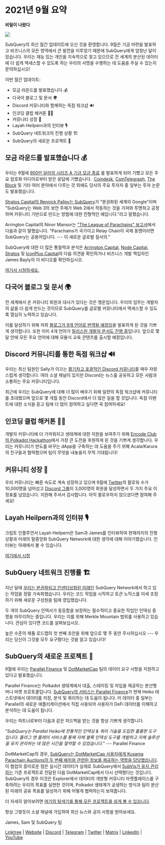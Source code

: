 # 2021년 9월 요약

**비밀이 나왔다**

![](https://miro.medium.com/max/700/1*nU7PnYFMR6MMBfccYE_Ujg.png)

SubQuery의 최신 월간 업데이트에 오신 것을 환영합니다. 9월은 기금 마련을 발표하고 비즈니스의 모든 영역에서 큰 발전을 이루었기 때문에 SubQuery에게 엄청난 달이었습니다. 우리는 재능 있는 개인을 지속적으로 찾고 있으므로 전 세계의 분산된 데이터에 더 쉽게 액세스할 수 있도록 하는 우리의 사명을 수행하는 데 도움을 주실 수 있는지 문의하십시오!

이번 월간 업데이트:

- 모금 라운드를 발표했습니다 💰
- 다국어 블로그 및 문서 🌍
- Discord 커뮤니티와 함께하는 독점 워크샵 🔊
- 인코딩 클럽 해커톤 👩‍🎓
- 커뮤니티 성장 🚀
- Layah Heilpern과의 인터뷰 🎙
- SubQuery 네트워크의 진행 상황 🏗
- SubQuery의 새로운 프로젝트 🤝

## 모금 라운드를 발표했습니다 💰

우리는 9월에 [900만 달러의 시리즈 A 기금 모금 종료](https://subquery.medium.com/series-a-1abed6c1c2af) 를 발표하게 되어 기뻤고 모든 주요 암호화 미디어로부터 받은 응답에 기뻤습니다.  [Coindesk](https://www.coindesk.com/business/2021/09/08/subquery-gets-9m-in-series-a-to-improve-access-to-blockchain-data-on-polkadot/), [CoinTelegraph](https://cointelegraph.com/news/subquery-raises-9m-for-polkadot-data-protocol), [The Block](https://www.theblockcrypto.com/post/116915/subquery-indexing-protocol-polkadot-funding-saft) 및 기타 여러 분야에서 다루는 것 외에도 당사의 주요 투자자 중 일부는 투자 논문도 발표했습니다.

[Stratos Capital의 Rennick Palley는 SubQuery](https://medium.com/stratos-technologies/the-google-of-the-decentralized-world-our-investment-in-subquery-e6e7d949b00a)가 "분권화된 세계의 Google"이며 "SubQuery는 Web 3의 보안 주체가 Web 2에서 작동하는 것을 가져와 투명하고 공정하며 커뮤니티 기반으로 만드는 방법에 대한 전형적인 예입니다."라고 말했습니다.

Arrington Capital의 Ninor Mansor는 ["The League of Parachains" 보고서](https://arringtonxrpcapital.com/2021/09/17/the-league-of-parachains-polkadot/)에서 다음과 같이 말했습니다. "Parachains가 국가이고 Relay Chain이 국제 동맹이라면 SubQuery는 공용어입니다. --- 이 새로운 글로벌 질서의."

SubQuery에 대한 더 많은 통찰력과 분석은 [Arrington Capital](https://arringtonxrpcapital.com/2021/09/08/building-the-multi-chain-world-announcing-our-investment-into-subquery/), [Node Capital](https://www.node.capital/blog-posts/a-subquery-to-supercharge-your-insights), [Stratos](https://medium.com/stratos-technologies/the-google-of-the-decentralized-world-our-investment-in-subquery-e6e7d949b00a) 및 [IconPlus Capital](https://medium.com/@iconpluscapital/understanding-the-aggregation-of-data-in-subquery-network-investment-thesis-90fe8f6b7abe)의 다음 의견을 확인하거나 비즈니스 개발 책임자인 James Bayly의 이 비디오를 확인하십시오.

[여기서 시청하세요.](https://youtu.be/NRn3E-ERIds)

## 다국어 블로그 및 문서 🌍

전 세계에서 온 커뮤니티 회원과 대사가 있다는 것은 행운입니다. 우리의 임무는 개발자의 삶을 더 쉽게 만드는 것이므로 SubQuery를 글로벌 커뮤니티에서 액세스할 수 있도록 열심히 노력하고 있습니다.

이를 달성하기 위해 저희 [블로그가 9개 언어로 번역될 예정임](https://blog.subquery.network/)을 발표하게 된 것을 기쁘게 생각합니다. 또한 이미 4개 언어가 [릴리스된 개발자 문서도 진행 중](https://doc.subquery.network/)입니다. 앞으로 몇 달 안에 모든 주요 언어에 대해 모듈식 교육 콘텐츠를 출시할 예정입니다.

## Discord 커뮤니티를 통한 독점 워크샵 🔊

우리는 최신 팀원인 Sally가 이끄는 [활기차고 포괄적인 Discord 커뮤니티](https://discord.com/invite/subquery)를 매우 자랑스럽게 생각합니다. 여러 소셜 채널이 있지만 Discord는 뉴스를 공유하고 모든 사람과 소통하는 주요 커뮤니티입니다.

최근에 우리는 SubQuery에 대해 더 많이 배우기 위해 일련의 독점 워크샵에 커뮤니티를 초대했으며 앞으로 몇 개월 동안 Discord에서 더 많은 일을 할 것입니다. 독점 이벤트에 대한 소식을 듣고 팀에 더 많이 참여하고 싶다면 꼭 참여하세요!

## 인코딩 클럽 해커톤 👩‍🎓

개발자 커뮤니티에 더 가까워지고 생태계에 대한 지원을 보여주기 위해 [Encode Club의 Polkadot Hackathon](https://medium.com/encode-club/polkadot-hack-challenges-7cfeba1a4c0e)에서 가장 큰 도전을 후원하게 된 것을 기쁘게 생각합니다. 우리는 커뮤니티가 판도를 바꾸는 dApp을 구축하는 데 도움을 주기 위해 Acala/Karura의 친구들과 협력했으며 팀이 무엇을 내놓을지 무척 기대됩니다!

## 커뮤니티 성장 🚀

우리 커뮤니티는 빠른 속도로 계속 성장하고 있으며 9월에 [Twitter](https://twitter.com/SubQueryNetwork)의 팔로워 수가 10,000명을 넘어섰고 [Discord 그룹](https://discord.com/invite/subquery)이 3,000명의 회원을 달성하면서 두 가지 주요 이정표를 넘었습니다. 지원해 주셔서 감사합니다. 아직 팔로우하지 않으셨다면 참여해 주세요!

## Layah Heilpern과의 인터뷰 🎙

크립토 인플루언서 Layah Heilpern은 Sam과 James를 인터뷰하여 현재까지의 진행 상황과 미래의 탈중앙화 SubQuery Network에 대한 생각에 대해 이야기했습니다. 인터뷰는 아래에서 볼 수 있습니다.

[여기에서 시청](https://youtu.be/WApnpFjEofg)

## SubQuery 네트워크 진행률 🏗

지난 달에 [우리는 분권화되고 인센티브화된 미래인](https://subquery.medium.com/the-subquery-network-a-summary-46cde0acb010) SubQuery Network에서 하고 있는 작업을 정말 가속화했습니다. 우리는 코드 작업을 시작하고 토큰 노믹스를 미세 조정하기 위해 새로운 구성원을 팀에 영입했습니다.

두 개의 SubQuery 인덱서가 동등함을 보장하는 필수적이고 중요한 작업인 인덱싱 증명을 마무리하는 중입니다. 우리는 이를 위해 Merkle Mountain 범위를 사용하고 있습니다. 관심이 있다면 코드를 살펴보십시오.

높은 수준의 제품 로드맵의 첫 번째 초안을 위해 앞으로 몇 주 동안 주시하십시오 --- 우리는 당신이 그것을 모두 요구했다는 것을 알고 있습니다!

## SubQuery의 새로운 프로젝트 🤝

9월에 우리는 [Parallel Finance](https://parallel.fi/) 및 [DotMarketCap](http://www.dotmarketcap.com/) 팀의 데이터 요구 사항을 지원하고 있다고 발표했습니다.

Parallel Finance는 Polkadot 생태계에서 대출, 스테이킹 및 차입을 제공하는 분산형 머니 마켓 프로토콜입니다. [SubQuery의 서비스는 Parallel Finance](https://subquery.medium.com/parallel-finance-is-creating-the-next-defi-platform-using-subquery-6fc1e366985a)가 현재 Heiko 테스트넷에서 데이터를 저장, 분석 및 쿼리하는 데 도움이 됩니다. 이 데이터 중 일부는 Parallel의 새로운 애플리케이션에서 직접 사용되어 사용자가 DeFi 데이터를 이해하고 분석하는 데 도움이 됩니다.

우리는 파트너로부터 다음과 같은 피드백을 받는 것을 항상 기쁘게 생각합니다.

_"SubQuery는 Parallel Heiko에 전통적인 인덱싱 & 쿼리 기술을 도입한 훌륭한 도구입니다. 플러그 앤 플레이 서비스를 통해 자체 블록 인덱싱 도구를 개발하고 자체 솔루션을 유지 관리하는 데 많은 시간을 절약할 수 있었습니다."_ --- Parallel Finance

DotMarketCap의 경우, [SubQuery는 DotMarketCap 사용자에게 Kusama Parachain Auctions의 두 번째 배치와 관련된 정보를 제공하는 역할을 담당했습니다](https://subquery.medium.com/dotmarketcap-2-0-launches-with-support-from-subquery-and-subvis-ef85b5e0ee31). 이 협업의 흥미로운 점은 실시간 데이터가 실제로 SubQuery에서 [SubVis가 유지 관리하는](https://explorer.subquery.network/subquery/subvis-io/kusama-auction) 기존 프로젝트로 전달된 다음 DotMarketCap에서 다시 선택했다는 것입니다. SubQuery의 경우 이것은 Explorer에서 데이터의 개방형 커뮤니티 마켓플레이스를 구축하려는 우리의 목표를 실현한 것이며, Polkadot 생태계가 공생하는 방식과 팀이 분산된 미래의 공유 목표를 달성하기 위해 어떻게 협력하는지 보여줍니다.

더 자세히 알아보려면 [여기의 탐색기를 통해 모든 프로젝트를 쉽게 볼 수 있습니다](https://explorer.subquery.network/).

항상 그렇듯이 소셜 채널에 가입하여 최신 뉴스와 공지 사항을 받아보세요.

James, Sam 및 SubQuery 팀

[Linktree](https://linktr.ee/subquerynetwork) | [Website](https://subquery.network/) | [Discord](https://discord.com/invite/78zg8aBSMG) | [Telegram](https://t.me/subquerynetwork) | [Twitter](https://twitter.com/subquerynetwork) | [Matrix](https://matrix.to/#/#subquery:matrix.org) | [LinkedIn](https://www.linkedin.com/company/subquery) | [YouTube](https://www.youtube.com/channel/UCi1a6NUUjegcLHDFLr7CqLw)
